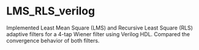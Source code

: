 # LMS_RLS_verilog
Implemented Least Mean Square (LMS) and Recursive Least Square (RLS) adaptive filters for a 4-tap Wiener filter using Verilog HDL. Compared the convergence behavior of both filters.
